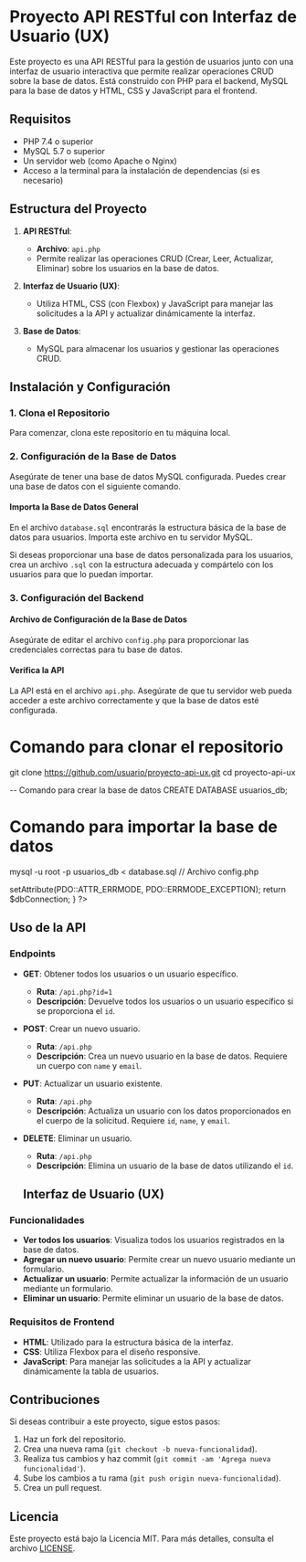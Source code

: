 # Proyecto API RESTful con Interfaz de Usuario (UX)

Este proyecto es una API RESTful para la gestión de usuarios junto con una interfaz de usuario interactiva que permite realizar operaciones CRUD sobre la base de datos. Está construido con PHP para el backend, MySQL para la base de datos y HTML, CSS y JavaScript para el frontend.

## Requisitos

- PHP 7.4 o superior
- MySQL 5.7 o superior
- Un servidor web (como Apache o Nginx)
- Acceso a la terminal para la instalación de dependencias (si es necesario)

## Estructura del Proyecto

1. **API RESTful**:  
   - **Archivo**: `api.php`  
   - Permite realizar las operaciones CRUD (Crear, Leer, Actualizar, Eliminar) sobre los usuarios en la base de datos.

2. **Interfaz de Usuario (UX)**:  
   - Utiliza HTML, CSS (con Flexbox) y JavaScript para manejar las solicitudes a la API y actualizar dinámicamente la interfaz.

3. **Base de Datos**:  
   - MySQL para almacenar los usuarios y gestionar las operaciones CRUD.

## Instalación y Configuración

### 1. Clona el Repositorio

Para comenzar, clona este repositorio en tu máquina local.

### 2. Configuración de la Base de Datos

Asegúrate de tener una base de datos MySQL configurada. Puedes crear una base de datos con el siguiente comando.

#### Importa la Base de Datos General

En el archivo `database.sql` encontrarás la estructura básica de la base de datos para usuarios. Importa este archivo en tu servidor MySQL.

Si deseas proporcionar una base de datos personalizada para los usuarios, crea un archivo `.sql` con la estructura adecuada y compártelo con los usuarios para que lo puedan importar.

### 3. Configuración del Backend

#### Archivo de Configuración de la Base de Datos

Asegúrate de editar el archivo `config.php` para proporcionar las credenciales correctas para tu base de datos.

#### Verifica la API

La API está en el archivo `api.php`. Asegúrate de que tu servidor web pueda acceder a este archivo correctamente y que la base de datos esté configurada.

# Comando para clonar el repositorio
git clone https://github.com/usuario/proyecto-api-ux.git
cd proyecto-api-ux

-- Comando para crear la base de datos
CREATE DATABASE usuarios_db;

# Comando para importar la base de datos
mysql -u root -p usuarios_db < database.sql
// Archivo config.php
<?php
define('DB_SERVER', 'localhost');
define('DB_USERNAME', 'root');
define('DB_PASSWORD', '');
define('DB_DATABASE', 'usuarios_db');

function getDB() {
    $dbConnection = new PDO("mysql:host=" . DB_SERVER . ";dbname=" . DB_DATABASE, DB_USERNAME, DB_PASSWORD);
    $dbConnection->setAttribute(PDO::ATTR_ERRMODE, PDO::ERRMODE_EXCEPTION);
    return $dbConnection;
}
?>

## Uso de la API

### Endpoints

- **GET**: Obtener todos los usuarios o un usuario específico.
  - **Ruta**: `/api.php?id=1`
  - **Descripción**: Devuelve todos los usuarios o un usuario específico si se proporciona el `id`.

- **POST**: Crear un nuevo usuario.
  - **Ruta**: `/api.php`
  - **Descripción**: Crea un nuevo usuario en la base de datos. Requiere un cuerpo con `name` y `email`.

- **PUT**: Actualizar un usuario existente.
  - **Ruta**: `/api.php`
  - **Descripción**: Actualiza un usuario con los datos proporcionados en el cuerpo de la solicitud. Requiere `id`, `name`, y `email`.

- **DELETE**: Eliminar un usuario.
  - **Ruta**: `/api.php`
  - **Descripción**: Elimina un usuario de la base de datos utilizando el `id`.

  ## Interfaz de Usuario (UX)

### Funcionalidades

- **Ver todos los usuarios**: Visualiza todos los usuarios registrados en la base de datos.
- **Agregar un nuevo usuario**: Permite crear un nuevo usuario mediante un formulario.
- **Actualizar un usuario**: Permite actualizar la información de un usuario mediante un formulario.
- **Eliminar un usuario**: Permite eliminar un usuario de la base de datos.

### Requisitos de Frontend

- **HTML**: Utilizado para la estructura básica de la interfaz.
- **CSS**: Utiliza Flexbox para el diseño responsive.
- **JavaScript**: Para manejar las solicitudes a la API y actualizar dinámicamente la tabla de usuarios.

## Contribuciones

Si deseas contribuir a este proyecto, sigue estos pasos:

1. Haz un fork del repositorio.
2. Crea una nueva rama (`git checkout -b nueva-funcionalidad`).
3. Realiza tus cambios y haz commit (`git commit -am 'Agrega nueva funcionalidad'`).
4. Sube los cambios a tu rama (`git push origin nueva-funcionalidad`).
5. Crea un pull request.

## Licencia

Este proyecto está bajo la Licencia MIT. Para más detalles, consulta el archivo [LICENSE](LICENSE).
